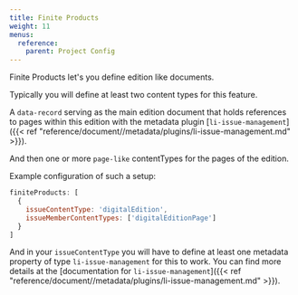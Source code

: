 ```yaml
---
title: Finite Products
weight: 11
menus:
  reference:
    parent: Project Config
---
```


Finite Products let's you define edition like documents.

Typically you will define at least two content types for this feature.

A `data-record` serving as the main edition document that holds references to pages within this edition with the metadata plugin [`li-issue-management`]({{< ref "reference/document//metadata/plugins/li-issue-management.md" >}}).

And then one or more `page-like` contentTypes for the pages of the edition.

Example configuration of such a setup:

```js
finiteProducts: [
  {
    issueContentType: 'digitalEdition',
    issueMemberContentTypes: ['digitalEditionPage']
  }
]
```

And in your `issueContentType` you will have to define at least one metadata property of type `li-issue-management` for this to work. You can find more details at the [documentation for `li-issue-management`]({{< ref "reference/document//metadata/plugins/li-issue-management.md" >}}).
